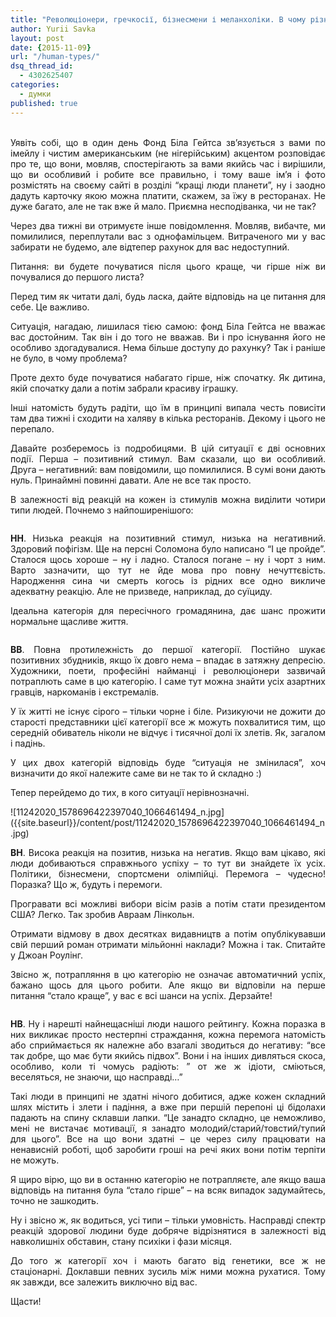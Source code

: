 ```yaml
---
title: "Революціонери, гречкосії, бізнесмени і меланхоліки. В чому різниця?"
author: Yurii Savka
layout: post
date: {2015-11-09}
url: "/human-types/"
dsq_thread_id: 
  - 4302625407
categories: 
  - думки
published: true
---
```


<div style="text-align: justify;">
    <br /> Уявіть собі, що в один день Фонд Біла Гейтса зв&#8217;язується з вами по імейлу і чистим американським (не нігерійським) акцентом розповідає про те, що вони, мовляв, спостерігають за вами якийсь час і вирішили, що ви особливий і робите все правильно, і тому ваше ім&#8217;я і фото розмістять на своєму сайті в розділі &#8220;кращі люди планети&#8221;, ну і заодно дадуть карточку якою можна платити, скажем, за їжу в ресторанах. Не дуже багато, але не так вже й мало. Приємна несподіванка, чи не так?</p> 
  
  <p>
    Через два тижні ви отримуєте інше повідомлення. Мовляв, вибачте, ми помилилися, переплутали вас з однофамільцем. Витраченого ми у вас забирати не будемо, але відтепер рахунок для вас недоступний.
  </p>
  
  <p>
    Питання: ви будете почуватися після цього краще, чи гірше ніж ви почувалися до першого листа?
  </p>
  
  <p>
    Перед тим як читати далі, будь ласка, дайте відповідь на це питання для себе. Це важливо.
  </p>
  
  <p>
    Ситуація, нагадаю, лишилася тією самою: фонд Біла Гейтса не вважає вас достойним. Так він і до того не вважав. Ви і про існування його не особливо здогадувалися. Нема більше доступу до рахунку? Так і раніше не було, в чому проблема?
  </p>
  
  <p>
    Проте дехто буде почуватися набагато гірше, ніж спочатку. Як дитина, якій спочатку дали а потім забрали красиву іграшку.
  </p>
  
  <p>
    Інші натомість будуть радіти, що їм в принципі випала честь повисіти там два тижні і сходити на халяву в кілька ресторанів. Декому і цього не перепало.
  </p>
  
  <p>
    Давайте розберемось із подробицями. В цій ситуації є дві основних події. Перша &#8211; позитивний стимул. Вам сказали, що ви особливий. Друга &#8211; негативний: вам повідомили, що помилилися. В сумі вони дають нуль. Принаймні повинні давати. Але не все так просто.
  </p>
  
  <p>
    В залежності від реакцій на кожен із стимулів можна виділити чотири типи людей. Почнемо з найпоширенішого:
  </p>
  
  <p>
    <img class="aligncenter" src="http://www.artic.edu/aic/collections/citi/images/standard/WebLarge/WebImg_000256/190741_3056034.jpg" alt="" />
  </p>
  
  <p>
    <strong>НН</strong>. Низька реакція на позитивний стимул, низька на негативний. Здоровий пофігізм. Ще на персні Соломона було написано &#8220;І це пройде&#8221;. Сталося щось хороше &#8211; ну і ладно. Сталося погане &#8211; ну і чорт з ним. Варто зазначити, що тут не йде мова про повну нечуттєвість. Народження сина чи смерть когось із рідних все одно викличе адекватну реакцію. Але не призведе, наприклад, до суїциду.
  </p>
  
  <p>
    Ідеальна категорія для пересічного громадянина, дає шанс прожити нормальне щасливе життя.
  </p>
  
  <p>
    <img class="aligncenter" src="http://extremal.by/upload/medialibrary/bd1/bd14da242f26bdc98dae789125cb07c1.jpg" alt=""  />
  </p>
  
  <p>
    <strong>ВВ</strong>. Повна протилежність до першої категорії. Постійно шукає позитивних збудників, якщо їх довго нема &#8211; впадає в затяжну депресію. Художники, поети, професійні найманці і революціонери зазвичай потраплють саме в цю категорію. І саме тут можна знайти усіх азартних гравців, наркоманів і екстремалів.
  </p>
  
  <p>
    У їх житті не існує сірого &#8211; тільки чорне і біле. Ризикуючи не дожити до старості представники цієї категорії все ж можуть похвалитися тим, що середній обиватель ніколи не відчує і тисячної долі їх злетів. Як, загалом і падінь.
  </p>
  
  <p>
    У цих двох категорій відповідь буде &#8220;ситуація не змінилася&#8221;, хоч визначити до якої належите саме ви не так то й складно :)
  </p>
  
  <p>
    Тепер перейдемо до тих, в кого ситуації нерівнозначні.
  </p>
  
  <p>
  ![11242020_1578696422397040_1066461494_n.jpg]({{site.baseurl}}/content/post/11242020_1578696422397040_1066461494_n.jpg)
  </p>
  
  <p>
    <strong>ВН</strong>. Висока реакція на позитив, низька на негатив. Якщо вам цікаво, які люди добиваються справжнього успіху &#8211; то тут ви знайдете їх усіх. Політики, бізнесмени, спортсмени олімпійці. Перемога &#8211; чудесно! Поразка? Що ж, будуть і перемоги.
  </p>
  
  <p>
    Програвати всі можливі вибори вісім разів а потім стати президентом США? Легко. Так зробив Авраам Лінкольн.
  </p>
  
  <p>
    Отримати відмову в двох десятках видавництв а потім опублікувавши свій перший роман отримати мільйонні наклади? Можна і так. Спитайте у Джоан Роулінг.
  </p>
  
  <p>
    Звісно ж, потрапляння в цю категорію не означає автоматичний успіх, бажано щось для цього робити. Але якщо ви відповіли на перше питання &#8220;стало краще&#8221;, у вас є всі шанси на успіх. Дерзайте!
  </p>
  
  <p>
    <img class="aligncenter" src="http://www.redov.ru/kulturologija/100_velikih_kartin_s_reprodukcijami/_73.jpg" alt="" />
  </p>
  
  <p>
    <strong>НВ</strong>. Ну і нарешті найнещасніші люди нашого рейтингу. Кожна поразка в них викликає просто нестерпні страждання, кожна перемога натомість або сприймається як належне або взагалі зводиться до негативу: &#8220;все так добре, що має бути якийсь підвох&#8221;. Вони і на інших дивляться скоса, особливо, коли ті чомусь радіють: &#8221; от же ж ідіоти, сміються, веселяться, не знаючи, що насправді&#8230;&#8221;
  </p>
  
  <p>
    Такі люди в принципі не здатні нічого добитися, адже кожен складний шлях містить і злети і падіння, а вже при першій перепоні ці бідолахи падають на спину склавши лапки. &#8220;Це занадто складно, це неможливо, мені не вистачає мотивації, я занадто молодий/старий/товстий/тупий для цього&#8221;. Все на що вони здатні &#8211; це через силу працювати на ненависній роботі, щоб заробити гроші на речі яких вони потім терпіти не можуть.
  </p>
  
  <p>
    Я щиро вірю, що ви в останню категорію не потрапляєте, але якщо ваша відповідь на питання була &#8220;стало гірше&#8221; &#8211; на всяк випадок задумайтесь, точно не зашкодить.
  </p>
  
  <p>
    Ну і звісно ж, як водиться, усі типи &#8211; тільки умовність. Насправді спектр реакцій здорової людини буде добряче відрізнятися в залежності від навколишніх обставин, стану психіки і фази місяця.
  </p>
  
  <p>
    До того ж категорії хоч і мають багато від генетики, все ж не стаціонарні. Доклавши певних зусиль між ними можна рухатися. Тому як завжди, все залежить виключно від вас.
  </p>
  
  <p>
    Щасти!
  </p>
</div>
